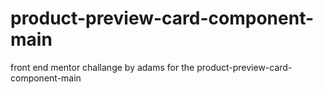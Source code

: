 # product-preview-card-component-main
front end mentor challange by adams for the product-preview-card-component-main

